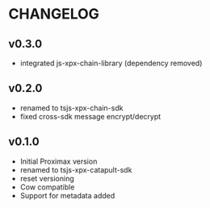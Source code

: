 # CHANGELOG
## v0.3.0
- integrated js-xpx-chain-library (dependency removed)

## v0.2.0
- renamed to tsjs-xpx-chain-sdk
- fixed cross-sdk message encrypt/decrypt

## v0.1.0

- Initial Proximax version
- renamed to tsjs-xpx-catapult-sdk
- reset versioning
- Cow compatible
- Support for metadata added


